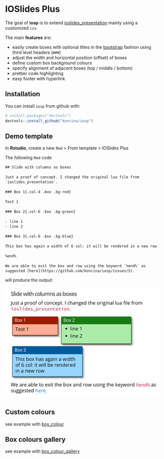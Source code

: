 
<!-- README.md is generated from README.Rmd. Please edit that file -->
IOSlides Plus
=============

The goal of **iosp** is to extend [ioslides\_presentation](http://rmarkdown.rstudio.com/ioslides_presentation_format.html) mainly using a customized `css`.

The main **features** are:

-   easily create boxes with optional titles in the [bootstrap](http://getbootstrap.com/) fashion using third level headers (`###`)
-   adjust the width and horizontal position (offset) of boxes
-   define custom box background colours
-   specify alignment of adjacent boxes (top / middle / bottom)
-   prettier code highlighting
-   easy footer with hyperlink

Installation
------------

You can install `iosp` from github with:

``` r
# install.packages("devtools")
devtools::install_github("koncina/iosp")
```

Demo template
-------------

In **Rstudio**, create a new `Rmd` &gt; From template &gt; IOSlides Plus

The following `Rmd` code

    ## Slide with columns as boxes

    Just a proof of concept. I changed the original lua file from `ioslides_presentation`.

    ### Box 1{.col-4 .box .bg-red}

    Test 1

    ### Box 2{.col-6 .box .bg-green}

    - line 1
    - line 2

    ### Box 3{.col-6 .box .bg-blue}

    This box has again a width of 6 col: it will be rendered in a new row

    %end%

    We are able to exit the box and row using the keyword `%end%` as suggested [here](https://github.com/koncina/iosp/issues/5).

will produce the output:

![](demo.png)

Custom colours
--------------

see example with [box\_colour](https://koncina.github.io/iosp/box_colours.html)

Box colours gallery
-------------------

see example with [box\_colour\_gallery](https://koncina.github.io/iosp/box_colours_gallery.html)

